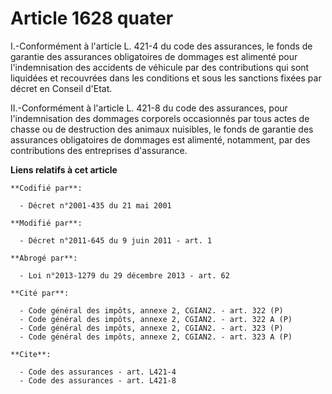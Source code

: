 # Article 1628 quater

I.-Conformément à l'article L. 421-4 du code des assurances, le fonds de garantie des assurances obligatoires de dommages est
alimenté pour l'indemnisation des accidents de véhicule par des contributions qui sont liquidées et recouvrées dans les
conditions et sous les sanctions fixées par décret en Conseil d'Etat. 

II.-Conformément à l'article L. 421-8 du code des assurances, pour l'indemnisation des dommages corporels occasionnés par
tous actes de chasse ou de destruction des animaux nuisibles, le fonds de garantie des assurances obligatoires de dommages
est alimenté, notamment, par des contributions des entreprises d'assurance.

**Liens relatifs à cet article**

	**Codifié par**:

	  - Décret n°2001-435 du 21 mai 2001

	**Modifié par**:

	  - Décret n°2011-645 du 9 juin 2011 - art. 1

	**Abrogé par**:

	  - Loi n°2013-1279 du 29 décembre 2013 - art. 62

	**Cité par**:

	  - Code général des impôts, annexe 2, CGIAN2. - art. 322 (P)
	  - Code général des impôts, annexe 2, CGIAN2. - art. 322 A (P)
	  - Code général des impôts, annexe 2, CGIAN2. - art. 323 (P)
	  - Code général des impôts, annexe 2, CGIAN2. - art. 323 A (P)

	**Cite**:

	  - Code des assurances - art. L421-4
	  - Code des assurances - art. L421-8
